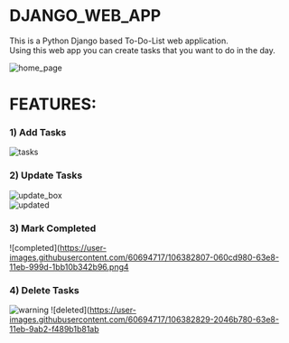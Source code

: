 # DJANGO_WEB_APP

This is a Python Django based To-Do-List web application.<br>
Using this web app you can create tasks
that you want to do in the day.

![home_page](https://user-images.githubusercontent.com/60694717/106382672-28eabe00-63e7-11eb-826f-fbfa6e2363e0.png)

# FEATURES:

### 1) Add Tasks
![tasks](https://user-images.githubusercontent.com/60694717/106382763-b9c19980-63e7-11eb-8ddf-1219042eee3d.png)

### 2) Update Tasks
![update_box](https://user-images.githubusercontent.com/60694717/106382780-df4ea300-63e7-11eb-951b-976adc57ab8d.png)
<br>
![updated](https://user-images.githubusercontent.com/60694717/106382794-f5f4fa00-63e7-11eb-9375-98fb2a90a861.png)

### 3) Mark Completed
![completed](https://user-images.githubusercontent.com/60694717/106382807-060cd980-63e8-11eb-999d-1bb10b342b96.png4
 
### 4) Delete Tasks
![warning](https://user-images.githubusercontent.com/60694717/106382815-13c25f00-63e8-11eb-8b07-27f023c4bf5e.png)
![deleted](https://user-images.githubusercontent.com/60694717/106382829-2046b780-63e8-11eb-9ab2-f489b1b81ab

